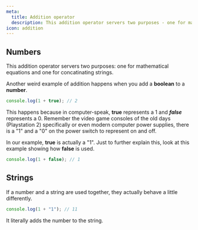 ```yaml
---
meta:
  title: Addition operator
  description: This addition operator servers two purposes - one for mathematical equations and one for concatinating strings.
icon: addition
---
```


## Numbers

This addition operator servers two purposes: one for mathematical
equations and one for concatinating strings.

Another weird example of addition happens when you add a **boolean** to a **number**.

```javascript
console.log(1 + true); // 2
```

This happens because in computer-speak, **true** represents
a 1 and **_false_** represents a 0. Remember the video game
consoles of the old days (Playstation 2) specifically or even modern
computer power supplies, there is a "1" and a "0" on the power switch to
represent on and off.

In our example, **true** is actually a "1". Just to further
explain this, look at this example showing how **false** is
used.

```javascript
console.log(1 + false); // 1
```

## Strings

If a number and a string are used together, they actually behave a
little differently.

```javascript
console.log(1 + "1"); // 11
```

It literally adds the number to the string.
